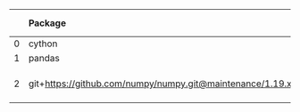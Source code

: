 <!-- markdown-link-check-disable -->

|    | Package                                                   | Version in 4.0.0     | Version in 4.2.0     | Status   |
|---:|:----------------------------------------------------------|:---------------------|:---------------------|:---------|
|  0 | cython                                                    | 0.29.21              | 0.29.21              |          |
|  1 | pandas                                                    | 0.22.0               | 0.22.0               |          |
|  2 | git+https://github.com/numpy/numpy.git@maintenance/1.19.x | No version specified | No version specified |          |